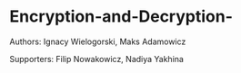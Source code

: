 # Encryption-and-Decryption-
Authors: Ignacy Wielogorski, Maks Adamowicz

Supporters: Filip Nowakowicz, Nadiya Yakhina
